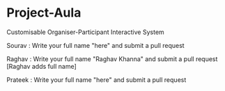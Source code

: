 # Project-Aula
Customisable Organiser-Participant Interactive System

Sourav : Write your full name "here" and submit a pull request

Raghav : Write your full name "Raghav Khanna" and submit a pull request [Raghav adds full name]

Prateek : Write your full name "here" and submit a pull request


